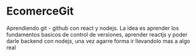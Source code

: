 # EcomerceGit
Aprendiendo git - github con react y nodejs.
La idea es aprender los fundamentos basicos de control de versiones, aprender reactjs y poder darle backend con nodejs, una vez agarre forma ir 
llevandolo mas a algo real 
